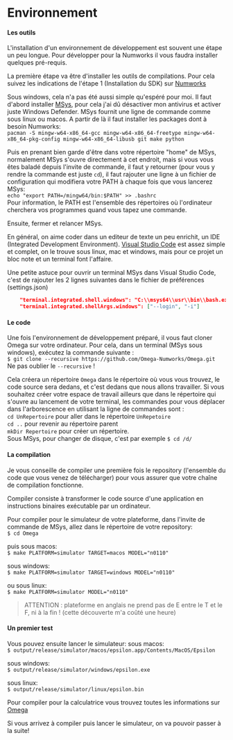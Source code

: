 # Environnement

#### Les outils

L'installation d'un environnement de développement est souvent une étape un peu longue. Pour développer pour la Numworks il vous faudra installer quelques pré-requis.

La première étape va être d'installer les outils de compilations. Pour cela suivez les indications de l'étape 1 (Installation du SDK) sur [Numworks](https://www.numworks.com/resources/engineering/software/build/)

Sous windows, cela n'a pas été aussi simple qu'espéré pour moi. Il faut d'abord installer [MSys](https://www.msys2.org/), pour cela j'ai dû désactiver mon antivirus et activer juste Windows Defender. MSys fournit une ligne de commande comme sous linux ou macos. A partir de là il faut installer les packages dont à besoin Numworks:\
`pacman -S mingw-w64-x86_64-gcc mingw-w64-x86_64-freetype mingw-w64-x86_64-pkg-config mingw-w64-x86_64-libusb git make python`

Puis en prenant bien garde d'être dans votre répertoire "home" de MSys, normalement MSys s'ouvre directement à cet endroit, mais si vous vous êtes baladé depuis l'invite de commande, il faut y retourner (pour vous y rendre la commande est juste `cd`), il faut rajouter une ligne à un fichier de configuration qui modifiera votre PATH à chaque fois que vous lancerez MSys:\
`echo "export PATH=/mingw64/bin:$PATH" >> .bashrc`\
Pour information, le PATH est l'ensemble des répertoires où l'ordinateur cherchera vos programmes quand vous tapez une commande.

Ensuite, fermer et relancer MSys.

En général, on aime coder dans un editeur de texte un peu enrichit, un IDE (Integrated Development Environment). [Visual Studio Code](https://code.visualstudio.com/) est assez simple et complet, on le trouve sous linux, mac et windows, mais pour ce projet un bloc note et un terminal font l'affaire.

Une petite astuce pour ouvrir un terminal MSys dans Visual Studio Code, c'est de rajouter les 2 lignes suivantes dans le fichier de préférences (settings.json)
```json
    "terminal.integrated.shell.windows": "C:\\msys64\\usr\\bin\\bash.exe",
    "terminal.integrated.shellArgs.windows": ["--login", "-i"]
```

#### Le code

Une fois l'environnement de développement préparé, il vous faut cloner Omega sur votre ordinateur. Pour cela,  dans un terminal (MSys sous windows), exécutez la commande suivante :\
`$ git clone --recursive https://github.com/Omega-Numworks/Omega.git`\
Ne pas oublier le `--recursive` !

Cela créera un répertoire `Omega` dans le répertoire où vous vous trouvez, le code source sera dedans, et c'est dedans que nous allons travailler. Si vous souhaitez créer votre espace de travail ailleurs que dans le répertoire qui s'ouvre au lancement de votre terminal, les commandes pour vous déplacer dans l'arborescence en utilisant la ligne de commandes sont :\
`cd UnRepertoire` pour aller dans le répertoire `UnRepetoire` \
`cd ..` pour revenir au répertoire parent\
`mkDir Repertoire` pour créer un répertoire.\
Sous MSys, pour changer de disque, c'est par exemple `$ cd /d/`


#### La compilation

Je vous conseille de compiler une première fois le repository (l'ensemble du code que vous venez de télécharger) pour vous assurer que votre chaîne de compilation fonctionne.

Compiler consiste à transformer le code source d'une application en instructions binaires exécutable par un ordinateur.

Pour compiler pour le simulateur de votre plateforme, dans l'invite de commande de MSys, allez dans le répertoire de votre repository:\
`$ cd Omega`

puis sous macos:\
`$ make PLATFORM=simulator TARGET=macos MODEL="n0110"`

sous windows:\
`$ make PLATFORM=simulator TARGET=windows MODEL="n0110"`

ou sous linux:\
`$ make PLATFORM=simulator MODEL="n0110"`

>ATTENTION : plateforme en anglais ne prend pas de E entre le T et le F, ni à la fin ! (cette découverte m'a coûté une heure)


#### Un premier test

Vous pouvez ensuite lancer le simulateur:
sous macos:\
`$ output/release/simulator/macos/epsilon.app/Contents/MacOS/Epsilon`

sous windows:\
`$ output/release/simulator/windows/epsilon.exe`

sous linux:\
`$ output/release/simulator/linux/epsilon.bin`

Pour compiler pour la calculatrice vous trouvez toutes les informations sur [Omega](https://github.com/Omega-Numworks/Omega)

Si vous arrivez à compiler puis lancer le simulateur, on va pouvoir passer à la suite!
